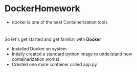 # DockerHomework
* docker is one of the best Containerization tools 
#
So let's get started and get familiar with **Docker** 
* Installed Docker on system
* Intially created a standard python image to understand how containerization works!
* Created one more container called app.py 
